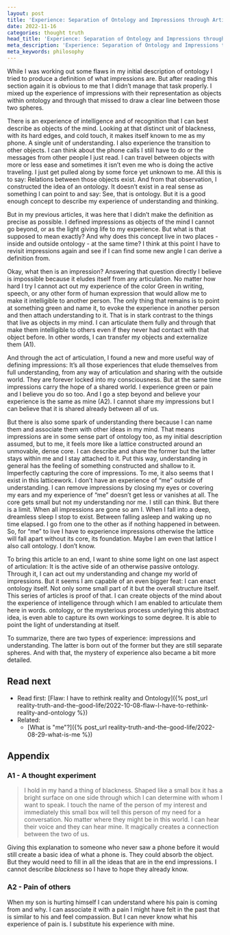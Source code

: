 ```yaml
---
layout: post
title: 'Experience: Separation of Ontology and Impressions through Articulation'
date: 2022-11-16
categories: thought truth
head_title: 'Experience: Separation of Ontology and Impressions through Articulation'
meta_description: 'Experience: Separation of Ontology and Impressions through Articulation'
meta_keywords: philosophy
---
```


While I was working out some flaws in my initial description of ontology I tried to produce a definition of what impressions are. But after reading this section again it is obvious to me that I didn’t manage that task properly. I mixed up the experience of impressions with their representation as objects within ontology and through that missed to draw a clear line between those two spheres.

There is an experience of intelligence and of recognition that I can best describe as objects of the mind. Looking at that distinct unit of blackness, with its hard edges, and cold touch, it makes itself known to me as my phone. A single unit of understanding. I also experience the transition to other objects. I can think about the phone calls I still have to do or the messages from other people I just read. I can travel between objects with more or less ease and sometimes it isn’t even me who is doing the active traveling. I just get pulled along by some force yet unknown to me. All this is to say: Relations between those objects exist. And from that observation, I constructed the idea of an ontology. It doesn’t exist in a real sense as something I can point to and say: See, that is ontology. But it is a good enough concept to describe my experience of understanding and thinking. 

But in my previous articles, it was here that I didn’t make the definition as precise as possible. I defined impressions as objects of the mind I cannot go beyond, or as the light giving life to my experience. But what is that supposed to mean exactly? And why does this concept live in two places - inside and outside ontology - at the same time? I think at this point I have to revisit impressions again and see if I can find some new angle I can derive a definition from.

Okay, what then is an impression? Answering that question directly I believe is impossible because it eludes itself from any articulation. No matter how hard I try I cannot act out my experience of the color Green in writing, speech, or any other form of human expression that would allow me to make it intelligible to another person. The only thing that remains is to point at something green and name it, to evoke the experience in another person and then attach understanding to it. That is in stark contrast to the things that live as objects in my mind. I can articulate them fully and through that make them intelligible to others even if they never had contact with that object before. In other words, I can transfer my objects and externalize them (A1).

And through the act of articulation, I found a new and more useful way of defining impressions: It’s all those experiences that elude themselves from full understanding, from any way of articulation and sharing with the outside world. They are forever locked into my consciousness. But at the same time impressions carry the hope of a shared world. I experience green or pain and I believe you do so too. And I go a step beyond and believe your experience is the same as mine (A2). I cannot share my impressions but I can believe that it is shared already between all of us.

But there is also some spark of understanding there because I can name them and associate them with other ideas in my mind. That means impressions are in some sense part of ontology too, as my initial description assumed, but to me, it feels more like a lattice constructed around an unmovable, dense core. I can describe and share the former but the latter stays within me and I stay attached to it. Put this way, understanding in general has the feeling of something constructed and shallow to it. Imperfectly capturing the core of impressions. To me, it also seems that I exist in this latticework. I don’t have an experience of “me” outside of understanding. I can remove impressions by closing my eyes or covering my ears and my experience of “me” doesn’t get less or vanishes at all. The core gets small but not my understanding nor me. I still can think. But there is a limit. When all impressions are gone so am I. When I fall into a deep, dreamless sleep I stop to exist. Between falling asleep and waking up no time elapsed. I go from one to the other as if nothing happened in between. So, for “me” to live I have to experience impressions otherwise the lattice will fall apart without its core, its foundation. Maybe I am even that lattice I also call ontology. I don’t know.

To bring this article to an end, I want to shine some light on one last aspect of articulation: It is the active side of an otherwise passive ontology. Through it, I can act out my understanding and change my world of impressions.
But it seems I am capable of an even bigger feat: I can enact ontology itself. Not only some small part of it but the overall structure itself. This series of articles is proof of that. I can create objects of the mind about the experience of intelligence through which I am enabled to articulate them here in words. ontology, or the mysterious process underlying this abstract idea, is even able to capture its own workings to some degree. It is able to point the light of understanding at itself.

To summarize, there are two types of experience: impressions and understanding. The latter is born out of the former but they are still separate spheres. And with that, the mystery of experience also became a bit more detailed.

## Read next
* Read first: [Flaw: I have to rethink reality and Ontology]({% post_url reality-truth-and-the-good-life/2022-10-08-flaw-I-have-to-rethink-reality-and-ontology %})
* Related:
  * [What is "me"?]({% post_url reality-truth-and-the-good-life/2022-08-29-what-is-me %})

## Appendix
### A1 - A thought experiment
> I hold in my hand a thing of blackness. Shaped like a small box it has a bright surface on one side through which I can determine with whom I want to speak. I touch the name of the person of my interest and immediately this small box will tell this person of my need for a conversation. No matter where they might be in this world. I can hear their voice and they can hear mine. It magically creates a connection between the two of us.

Giving this explanation to someone who never saw a phone before it would still create a basic idea of what a phone is. They could absorb the object. But they would need to fill in all the ideas that are in the end impressions. I cannot describe *blackness* so I have to hope they already know.

### A2 - Pain of others
When my son is hurting himself I can understand where his pain is coming from and why. I can associate it with a pain I might have felt in the past that is similar to his and feel compassion. But I can never know what his experience of pain is. I substitute his experience with mine.